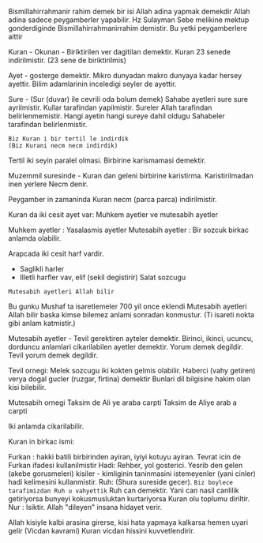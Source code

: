 Bismillahirrahmanir rahim demek bir isi Allah adina yapmak demekdir
Allah adina sadece peygamberler yapabilir.
Hz Sulayman Sebe melikine mektup gonderdiginde Bismillahirrahmanirrahim demistir. Bu yetki peygamberlere aittir

Kuran - Okunan - Biriktirilen ver dagitilan demektir. Kuran 23 senede indirilmistir. (23 sene de biriktirilmis)

Ayet - gosterge demektir. Mikro dunyadan makro dunyaya kadar hersey ayettir. Bilim adamlarinin inceledigi seyler de ayettir.

Sure - (Sur (duvar) ile cevrili oda bolum demek) Sahabe ayetleri sure sure ayrilmistir. Kullar tarafindan yapilmistir.
Sureler Allah tarafindan belirlenmemistir. Hangi ayetin hangi sureye dahil oldugu Sahabeler tarafindan belirlenmistir.

```
Biz Kuran i bir tertil le indirdik 
(Biz Kurani necm necm indirdik)
```

Tertil iki seyin paralel olmasi. Birbirine karismamasi demektir.

Muzemmil suresinde - Kuran dan geleni birbirine karistirma. Karistirilmadan inen yerlere Necm denir.

Peygamber in zamaninda Kuran necm (parca parca) indirilmistir. 

Kuran da iki cesit ayet var: Muhkem ayetler ve mutesabih ayetler

Muhkem ayetler : Yasalasmis ayetler
Mutesabih ayetler : Bir sozcuk birkac anlamda olabilir. 

Arapcada iki cesit harf vardir.
* Saglikli harler
* Illetli harfler vav, elif (sekil degistirir) Salat sozcugu

```
Mutesabih ayetleri Allah bilir
```

Bu gunku Mushaf ta isaretlemeler 700 yil once eklendi
Mutesabih ayetleri Allah bilir baska kimse bilemez anlami sonradan konmustur. (Ti isareti nokta gibi anlam katmistir.)

Mutesabih ayetler - Tevil gerektiren ayteler demektir. Birinci, ikinci, ucuncu, dorduncu anlamlari cikarilabilen ayetler demektir.
Yorum demek degildir. Tevil yorum demek degildir.

Tevil ornegi:
Melek sozcugu iki kokten gelmis olabilir. Haberci (vahy getiren) verya dogal gucler (ruzgar, firtina) demektir
Bunlari dil bilgisine hakim olan kisi bilebilir.


Mutesabih ornegi
Taksim de Ali ye araba carpti
Taksim de Aliye arab a carpti

Iki anlamda cikarilabilir.


Kuran in birkac ismi:

Furkan : hakki batili birbirinden ayiran, iyiyi kotuyu ayiran. Tevrat icin de Furkan ifadesi kullanilmistir
Hadi: Rehber, yol gosterici. Yesrib den gelen (akebe gorusmeleri) kisiler - kimliginin taninmasini istemeyenler (yani cinler)  hadi kelimesini kullanmistir.
Ruh: (Shura sureside gecer). `Biz boylece tarafimizdan Ruh u vahyettik` Ruh can demektir. Yani can nasil canlilik getiriyorsa bunyeyi kokusmusluktan kurtariyorsa Kuran olu toplumu diriltir.
Nur : Isiktir. Allah "dileyen" insana hidayet verir. 

Allah kisiyle kalbi arasina girerse, kisi hata yapmaya kalkarsa hemen uyari gelir (Vicdan kavrami) Kuran vicdan hissini kuvvetlendirir.








